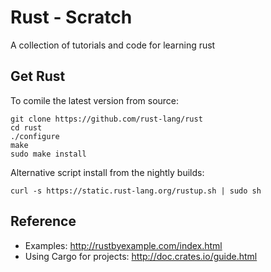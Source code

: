 # Rust - Scratch
A collection of tutorials and code for learning rust

## Get Rust
To comile the latest version from source:

	git clone https://github.com/rust-lang/rust
	cd rust
	./configure
	make
	sudo make install
	
Alternative script install from the nightly builds:

	curl -s https://static.rust-lang.org/rustup.sh | sudo sh
	
## Reference
* Examples: http://rustbyexample.com/index.html
* Using Cargo for projects: http://doc.crates.io/guide.html
